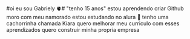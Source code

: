 #oi eu sou Gabriely 🫀#
"tenho 15 anos"
estou aprendendo criar Github
moro com meu namorado 
estou estudando no alura 📖
tenho uma cachorrinha chamada Kiara 
quero melhorar meu curriculo com esses aprendizados
quero construir minha propria empresa 
